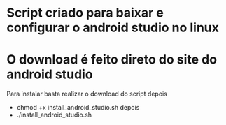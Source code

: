 # Script criado para baixar e configurar o android studio no linux

# O download é feito direto do site do android studio

Para instalar basta realizar o download do script depois 

* chmod +x install_android_studio.sh
depois 
* ./install_android_studio.sh

